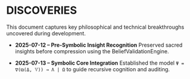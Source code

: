 # DISCOVERIES

This document captures key philosophical and technical breakthroughs uncovered during development.

- **2025-07-12 – Pre-Symbolic Insight Recognition**
  Preserved sacred insights before compression using the BeliefValidationEngine.

- **2025-07-13 – Symbolic Core Integration**
  Established the model `Ψ = ∇(⧉(Δ, 𝕍)) → Λ | Ω` to guide recursive cognition and auditing.
